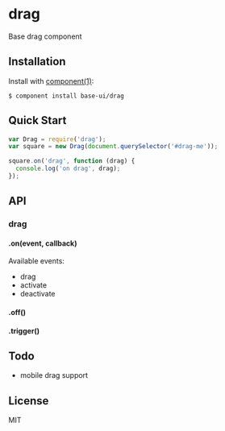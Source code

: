
# drag

  Base drag component

## Installation

  Install with [component(1)](http://component.io):

    $ component install base-ui/drag


## Quick Start
```javascript
var Drag = require('drag');
var square = new Drag(document.querySelector('#drag-me'));

square.on('drag', function (drag) {
  console.log('on drag', drag);
});
```

## API
### drag
#### .on(event, callback)
Available events:
- drag
- activate
- deactivate

#### .off()
#### .trigger()


## Todo
- mobile drag support


## License

  MIT
